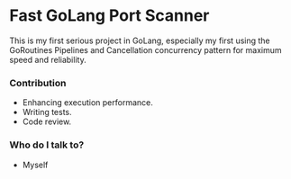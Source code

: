 # Fast GoLang Port Scanner #

This is my first serious project in GoLang, especially my first using the GoRoutines Pipelines and Cancellation concurrency pattern for maximum speed and reliability.

### Contribution ###

* Enhancing execution performance.
* Writing tests.
* Code review.

### Who do I talk to? ###

* Myself
